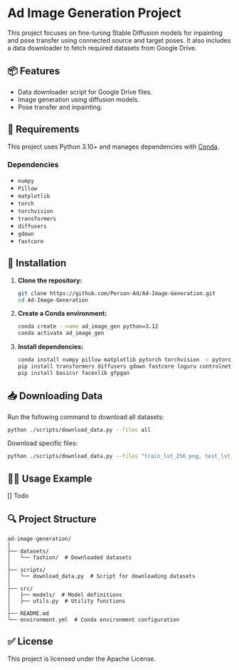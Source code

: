 # Ad Image Generation Project

This project focuses on fine-tuning Stable Diffusion models for inpainting and pose transfer using connected source and target poses. It also includes a data downloader to fetch required datasets from Google Drive.

## 📦 Features
- Data downloader script for Google Drive files.
- Image generation using diffusion models.
- Pose transfer and inpainting.

## 🔧 Requirements
This project uses Python 3.10+ and manages dependencies with [Conda](https://docs.conda.io/).

### Dependencies
- `numpy`
- `Pillow`
- `matplotlib`
- `torch`
- `torchvision`
- `transformers`
- `diffusers`
- `gdown`
- `fastcore`

## 🚀 Installation

1. **Clone the repository:**
   ```bash
   git clone https://github.com/Person-Ad/Ad-Image-Generation.git
   cd Ad-Image-Generation
   ```

2. **Create a Conda environment:**
   ```bash
   conda create --name ad_image_gen python=3.12
   conda activate ad_image_gen
   ```

3. **Install dependencies:**
   ```bash
   conda install numpy pillow matplotlib pytorch torchvision -c pytorch
   pip install transformers diffusers gdown fastcore loguru controlnet_aux
   pip install basicsr facexlib gfpgan 
   ```

## 📥 Downloading Data

Run the following command to download all datasets:
```bash
python ./scripts/download_data.py --files all
```

Download specific files:
```bash
python ./scripts/download_data.py --files "train_lst_256_png, test_lst_256_png, train_data.json, test_data.json"
```

## 🏃‍♂️ Usage Example
[] Todo

## 🔍 Project Structure
```
ad-image-generation/
│
├── datasets/
│   └── fashion/  # Downloaded datasets
│
├── scripts/
│   └── download_data.py  # Script for downloading datasets
│
├── src/
│   ├── models/  # Model definitions
│   ├── utils.py  # Utility functions
│
├── README.md
└── environment.yml  # Conda environment configuration
```

## ✅ License
This project is licensed under the Apache License.

